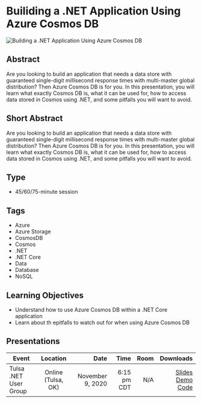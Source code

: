 # Builiding a .NET Application Using Azure Cosmos DB

![Building a .NET Application Using Azure Cosmos DB](https://chadgreen.blob.core.windows.net/slides/BuildingADotNetApplicationUsingCosmosDB.jpg)

## Abstract
Are you looking to build an application that needs a data store with guaranteed single-digit millisecond response times with multi-master global distribution? Then Azure Cosmos DB is for you. In this presentation, you will learn what exactly Cosmos DB is, what it can be used for, how to access data stored in Cosmos using .NET, and some pitfalls you will want to avoid.

## Short Abstract
Are you looking to build an application that needs a data store with guaranteed single-digit millisecond response times with multi-master global distribution? Then Azure Cosmos DB is for you. In this presentation, you will learn what exactly Cosmos DB is, what it can be used for, how to access data stored in Cosmos using .NET, and some pitfalls you will want to avoid.

## Type
* 45/60/75-minute session

## Tags
* Azure
* Azure Storage
* CosmosDB
* Cosmos
* .NET
* .NET Core
* Data
* Database
* NoSQL

## Learning Objectives
* Understand how to use Azure Cosmos DB within a .NET Core application
* Learn about th epitfalls to watch out for when using Azure Cosmos DB

## Presentations
| Event | Location | Date | Time | Room | Downloads |
|-----------|:-----------:|-----------:|-----------:|-----------:|-----------:|
| Tulsa .NET User Group | Online (Tulsa, OK) | November 9, 2020 | 6:15 pm CDT | N/A | [Slides](https://chadgreen.blob.core.windows.net/slides/Building%20a%20.NET%20Application%20Using%20Azure%20Cosmos%20DB%20-%20Tulsa%20.NET%20User%20Group.pdf)<br />[Demo Code](https://github.com/TaleLearnCode/BuildingDotNetAppUsingCosmosDB/tree/TulaDotNet) |
